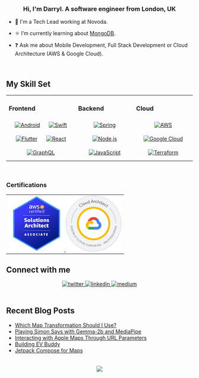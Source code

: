 ### <div align="center">Hi, I'm Darryl. A software engineer from London, UK</div>  

- 💼 I'm a Tech Lead working at Novoda.

- ⚛️ I’m currently learning about [MongoDB](https://www.mongodb.com).

- ❓ Ask me about Mobile Development, Full Stack Development or Cloud Architecture (AWS & Google Cloud).
  
<br/>

## My Skill Set  
<table><tr><td valign="top">

### Frontend  
<div align="center">  
<a href="https://www.android.com/intl/en_in/" target="_blank"><img style="margin: 10px" src="https://profilinator.rishav.dev/skills-assets/android-original-wordmark.svg" alt="Android" height="50" /></a>  
<a href="https://developer.apple.com/swift/" target="_blank"><img style="margin: 10px" src="https://profilinator.rishav.dev/skills-assets/swift-original-wordmark.svg" alt="Swift" height="50" /></a>  
<a href="https://flutter.dev/" target="_blank"><img style="margin: 10px" src="https://profilinator.rishav.dev/skills-assets/flutterio-icon.svg" alt="Flutter" height="50" /></a>  
<a href="https://reactjs.org/" target="_blank"><img style="margin: 10px" src="https://profilinator.rishav.dev/skills-assets/react-original-wordmark.svg" alt="React" height="50" /></a>  
<a href="https://graphql.org/" target="_blank"><img style="margin: 10px" src="https://profilinator.rishav.dev/skills-assets/graphql.png" alt="GraphQL" height="50" /></a>  
</div>

</td>

<td valign="top">
  
### Backend  
<div align="center">  
<a href="https://docs.spring.io/spring-framework/docs/3.0.x/reference/expressions.html#:~:text=The%20Spring%20Expression%20Language%20(SpEL,and%20basic%20string%20templating%20functionality." target="_blank"><img style="margin: 10px" src="https://profilinator.rishav.dev/skills-assets/springio-icon.svg" alt="Spring" height="50" /></a>  
<a href="https://nodejs.org/" target="_blank"><img style="margin: 10px" src="https://profilinator.rishav.dev/skills-assets/nodejs-original-wordmark.svg" alt="Node.js" height="50" /></a>  
<a href="https://www.javascript.com/" target="_blank"><img style="margin: 10px" src="https://profilinator.rishav.dev/skills-assets/javascript-original.svg" alt="JavaScript" height="50" /></a>  
</div>

</td>

<td valign="top">
  
### Cloud 
<div align="center">  
<a href="https://aws.amazon.com/" target="_blank"><img style="margin: 10px" src="https://profilinator.rishav.dev/skills-assets/amazonwebservices-original-wordmark.svg" alt="AWS" height="50" /></a>  
<a href="https://cloud.google.com/" target="_blank"><img style="margin: 10px" src="https://upload.wikimedia.org/wikipedia/commons/5/51/Google_Cloud_logo.svg" alt="Google Cloud" height="50" /></a>  
<a href="https://www.terraform.io/" target="_blank"><img style="margin: 10px" src="https://profilinator.rishav.dev/skills-assets/terraformio-icon.svg" alt="Terraform" height="50" /></a>
</div>
</td></tr></table>

<br/>

### Certifications

<table><tr><td>
<a href="https://www.credly.com/badges/0fcc89e7-82ea-495a-a827-f141ce9a9416" target="_blank"> <img src="/aws-certified-solutions-architect-associate.png" alt="AWS" height="150"/> </a>
<a href="https://www.credly.com/earner/earned/badge/d2233a2a-4704-44d2-b231-d73a9b5652d7" target="_blank"> <img src="/google-cloud-architect-professional.png" alt="Google Cloud" height="150"/> </a>
</td></tr></table>

## Connect with me  
<div align="center">
<a href="https://twitter.com/darryl_bayliss" target="_blank">
<img src=https://img.shields.io/badge/twitter-%2300acee.svg?&style=for-the-badge&logo=twitter&logoColor=white alt=twitter style="margin-bottom: 5px;" />
</a>
<a href="https://linkedin.com/in/darrylbayliss" target="_blank">
<img src=https://img.shields.io/badge/linkedin-%231E77B5.svg?&style=for-the-badge&logo=linkedin&logoColor=white alt=linkedin style="margin-bottom: 5px;" />
</a>
<a href="https://medium.com/@darrylbayliss" target="_blank">
<img src=https://img.shields.io/badge/medium-%23292929.svg?&style=for-the-badge&logo=medium&logoColor=white alt=medium style="margin-bottom: 5px;" />
</a>  
</div>  
  

<br/>  

## Recent Blog Posts  
<!-- BLOG-POST-LIST:START -->
- [Which Map Transformation Should I Use?](https://darrylbayliss.net/which-map-transformation-should-i-use/)
- [Playing Simon Says with Gemma-2b and MediaPipe](https://darrylbayliss.net/playing-simon-says-with-gemma-and-mediapipe/)
- [Interacting with Apple Maps Through URL Parameters](https://darrylbayliss.net/interacting-with-apple-maps-through-url-parameters/)
- [Building EV Buddy](https://darrylbayliss.net/building-ev-buddy/)
- [Jetpack Compose for Maps](https://darrylbayliss.net/jetpack-compose-for-maps/)
<!-- BLOG-POST-LIST:END -->  

<br/>  
  
<div align="center">
            <a href="https://ko-fi.com/darrylbayliss" target="_blank" style="display: inline-block;">
                <img
                    src="https://img.shields.io/badge/Donate-Ko--fi-F16061.svg?style=flat-square&logo=ko-fi" 
                    align="center"
                />
            </a></div>
<br />
